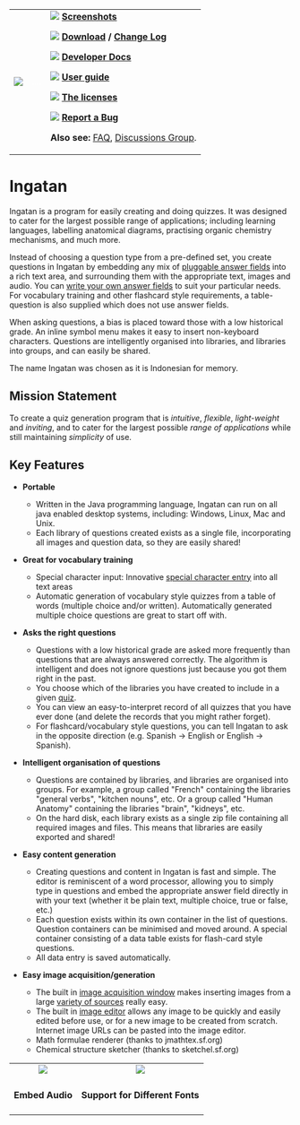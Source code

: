 <table border='0' cellspacing='0' valign='middle'>
<blockquote><tr>
<blockquote><td>
<img src='http://lh6.ggpht.com/_ciQpatlgzzs/TDsoBy6rq8I/AAAAAAAAAIc/XOSUtXVsKzo/s800/uload.png' />
</td>
<td>
<font color='white'>....</font>
</td>
</blockquote></blockquote><blockquote><td>
<b><img src='http://lh3.ggpht.com/_ciQpatlgzzs/TDVI0QjcGvI/AAAAAAAAACI/FJf6tnsb9TE/s800/camera.png' /> <a href='Screenshots.md'>Screenshots</a></b></blockquote>

<b><img src='http://lh3.ggpht.com/_ciQpatlgzzs/TDVI0CMhLpI/AAAAAAAAACA/EOCF-OhKE-4/s800/download.png' /> <a href='DownloadIngatan.md'>Download</a> / <a href='DownloadIngatan#Change_Log.md'>Change Log</a></b>

<b><img src='http://lh3.ggpht.com/_ciQpatlgzzs/TDVI0bl8G7I/AAAAAAAAACE/ZgQSHx9owP0/s800/development-2.png' /> <a href='DeveloperPortal.md'>Developer Docs</a></b>

<b><img src='http://lh6.ggpht.com/_ciQpatlgzzs/TDVIzyXRXaI/AAAAAAAAAB4/HtXT1DRO8AM/s800/help-contents-5.png' /> <a href='UserPortal.md'>User guide</a></b>

<b><img src='http://lh5.ggpht.com/_ciQpatlgzzs/TDVI0DUzuoI/AAAAAAAAAB8/dYcUzHjFDGs/s800/foss.png' /> <a href='Licenses.md'>The licenses</a></b>

<b><img src='http://lh4.ggpht.com/_ciQpatlgzzs/TEQ3NOSDUEI/AAAAAAAAAIw/h0_ZGT-3yoE/s800/bug.png' /> <a href='http://code.google.com/p/ingatan/issues/entry?template=Defect%20report%20from%20user'>Report a Bug</a></b>

<b>Also see:</b> <a href='FAQ.md'>FAQ</a>, <a href='http://groups.google.com/group/Ingatan'>Discussions Group</a>.<br>
<blockquote></td>
</blockquote><blockquote></tr>
</table></blockquote>

# Ingatan #
Ingatan is a program for easily creating and doing quizzes. It was designed to cater for the largest possible range of applications; including learning languages, labelling anatomical diagrams, practising organic chemistry mechanisms, and much more.

Instead of choosing a question type from a pre-defined set, you create questions in Ingatan by embedding any mix of [pluggable answer fields](AnswerFields.md) into a rich text area, and surrounding them with the appropriate text, images and audio. You can [write your own answer fields](AnswerFieldsTutorial.md) to suit your particular needs. For vocabulary training and other flashcard style requirements, a table-question is also supplied which does not use answer fields.

When asking questions, a bias is placed toward those with a low historical grade. An inline symbol menu makes it easy to insert non-keyboard characters. Questions are intelligently organised into libraries, and libraries into groups, and can easily be shared.

The name Ingatan was chosen as it is Indonesian for memory.


## Mission Statement ##
To create a quiz generation program that is _intuitive_, _flexible_, _light-weight_ and _inviting_, and to cater for the largest possible _range of applications_ while still maintaining _simplicity_ of use.

## Key Features ##
  * **Portable**
    * Written in the Java programming language, Ingatan can run on all java enabled desktop systems, including: Windows, Linux, Mac and Unix.
    * Each library of questions created exists as a single file, incorporating all images and question data, so they are easily shared!
  * **Great for vocabulary training**
    * Special character input: Innovative [special character entry](ManSymbolMenu.md) into all text areas
    * Automatic generation of vocabulary style quizzes from a table of words (multiple choice and/or written). Automatically generated multiple choice questions are great to start off with.

  * **Asks the right questions**
    * Questions with a low historical grade are asked more frequently than questions that are always answered correctly. The algorithm is intelligent and does not ignore questions just because you got them right in the past.
    * You choose which of the libraries you have created to include in a given [quiz](QuizTime.md).
    * You can view an easy-to-interpret record of all quizzes that you have ever done (and delete the records that you might rather forget).
    * For flashcard/vocabulary style questions, you can tell Ingatan to ask in the opposite direction (e.g. Spanish -> English or English -> Spanish).

  * **Intelligent organisation of questions**
    * Questions are contained by libraries, and libraries are organised into groups. For example, a group called "French" containing the libraries "general verbs", "kitchen nouns", etc. Or a group called "Human Anatomy" containing the libraries "brain", "kidneys", etc.
    * On the hard disk, each library exists as a single zip file containing all required images and files. This means that libraries are easily exported and shared!

  * **Easy content generation**
    * Creating questions and content in Ingatan is fast and simple. The editor is reminiscent of a word processor, allowing you to simply type in questions and embed the appropriate answer field directly in with your text (whether it be plain text, multiple choice, true or false, etc.)
    * Each question exists within its own container in the list of questions. Question containers can be minimised and moved around. A special container consisting of a data table exists for flash-card style questions.
    * All data entry is saved automatically.

  * **Easy image acquisition/generation**
    * The built in [image acquisition window](ManUsingImages.md) makes inserting images from a large [variety of sources](ManUsingImages.md) really easy.
    * The built in [image editor](ImageEditor.md) allows any image to be quickly and easily edited before use, or for a new image to be created from scratch. Internet image URLs can be pasted into the image editor.
    * Math formulae renderer (thanks to jmathtex.sf.org)
    * Chemical structure sketcher (thanks to sketchel.sf.org)

<table border='0'>
<tr>
<td align='center'>
<img src='http://lh5.ggpht.com/_ciQpatlgzzs/TEcBenN7O8I/AAAAAAAAAJI/R69M9_8maj8/s800/audio.png' />
</td>
<td align='center'>
<img src='http://lh6.ggpht.com/_ciQpatlgzzs/TEcBepV02kI/AAAAAAAAAJE/kVK1eVtp3ao/s800/kanji.png' />
</td>
</tr>

<tr>
<td align='center'><h4>Embed Audio</h4></td>
<td align='center'><h4>Support for Different Fonts</h4></td>
</tr>
</table>